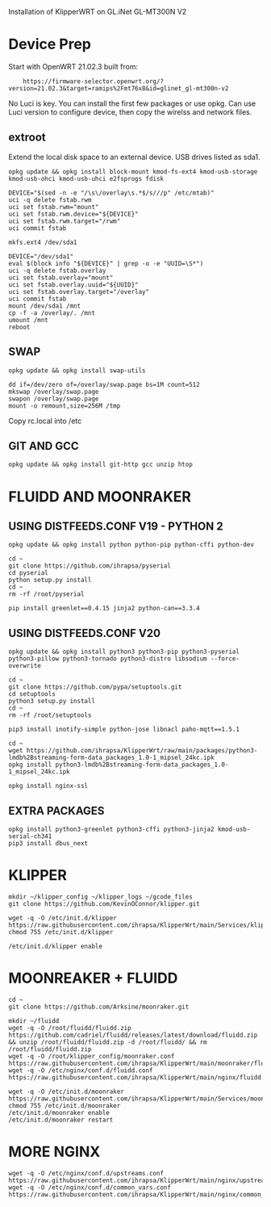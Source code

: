 Installation of KlipperWRT on GL.iNet GL-MT300N V2

# Device Prep

Start with OpenWRT 21.02.3 built from: 

        https://firmware-selector.openwrt.org/?version=21.02.3&target=ramips%2Fmt76x8&id=glinet_gl-mt300n-v2

No Luci is key. You can install the first few packages or use opkg.  Can use Luci version to configure device, then copy the wirelss and network files.

## extroot

Extend the local disk space to an external device. USB drives listed as sda1.
    
    opkg update && opkg install block-mount kmod-fs-ext4 kmod-usb-storage kmod-usb-ohci kmod-usb-uhci e2fsprogs fdisk

    DEVICE="$(sed -n -e "/\s\/overlay\s.*$/s///p" /etc/mtab)"
    uci -q delete fstab.rwm
    uci set fstab.rwm="mount"
    uci set fstab.rwm.device="${DEVICE}"
    uci set fstab.rwm.target="/rwm"
    uci commit fstab

    mkfs.ext4 /dev/sda1

    DEVICE="/dev/sda1"
    eval $(block info "${DEVICE}" | grep -o -e "UUID=\S*")
    uci -q delete fstab.overlay
    uci set fstab.overlay="mount"
    uci set fstab.overlay.uuid="${UUID}"
    uci set fstab.overlay.target="/overlay"
    uci commit fstab
    mount /dev/sda1 /mnt
    cp -f -a /overlay/. /mnt
    umount /mnt
    reboot


## SWAP
  
    opkg update && opkg install swap-utils

    dd if=/dev/zero of=/overlay/swap.page bs=1M count=512
    mkswap /overlay/swap.page 
    swapon /overlay/swap.page
    mount -o remount,size=256M /tmp 

 Copy rc.local into /etc

## GIT AND GCC

    opkg update && opkg install git-http gcc unzip htop

# FLUIDD AND MOONRAKER

## USING DISTFEEDS.CONF V19 - PYTHON 2
    opkg update && opkg install python python-pip python-cffi python-dev

    cd ~
    git clone https://github.com/ihrapsa/pyserial
    cd pyserial
    python setup.py install
    cd ~
    rm -rf /root/pyserial

    pip install greenlet==0.4.15 jinja2 python-can==3.3.4  

## USING DISTFEEDS.CONF V20

    opkg update && opkg install python3 python3-pip python3-pyserial python3-pillow python3-tornado python3-distro libsodium --force-overwrite 

    cd ~
    git clone https://github.com/pypa/setuptools.git
    cd setuptools
    python3 setup.py install
    cd ~
    rm -rf /root/setuptools

    pip3 install inotify-simple python-jose libnacl paho-mqtt==1.5.1

    cd ~
    wget https://github.com/ihrapsa/KlipperWrt/raw/main/packages/python3-lmdb%2Bstreaming-form-data_packages_1.0-1_mipsel_24kc.ipk
    opkg install python3-lmdb%2Bstreaming-form-data_packages_1.0-1_mipsel_24kc.ipk

    opkg install nginx-ssl

## EXTRA PACKAGES

    opkg install python3-greenlet python3-cffi python3-jinja2 kmod-usb-serial-ch341
    pip3 install dbus_next


# KLIPPER
    
    mkdir ~/klipper_config ~/klipper_logs ~/gcode_files
    git clone https://github.com/KevinOConnor/klipper.git

    wget -q -O /etc/init.d/klipper https://raw.githubusercontent.com/ihrapsa/KlipperWrt/main/Services/klipper
    chmod 755 /etc/init.d/klipper

    /etc/init.d/klipper enable

# MOONREAKER + FLUIDD

    cd ~
    git clone https://github.com/Arksine/moonraker.git

    mkdir ~/fluidd
    wget -q -O /root/fluidd/fluidd.zip https://github.com/cadriel/fluidd/releases/latest/download/fluidd.zip && unzip /root/fluidd/fluidd.zip -d /root/fluidd/ && rm /root/fluidd/fluidd.zip
    wget -q -O /root/klipper_config/moonraker.conf https://raw.githubusercontent.com/ihrapsa/KlipperWrt/main/moonraker/fluidd_moonraker.conf 
    wget -q -O /etc/nginx/conf.d/fluidd.conf https://raw.githubusercontent.com/ihrapsa/KlipperWrt/main/nginx/fluidd.conf

    wget -q -O /etc/init.d/moonraker https://raw.githubusercontent.com/ihrapsa/KlipperWrt/main/Services/moonraker
    chmod 755 /etc/init.d/moonraker
    /etc/init.d/moonraker enable
    /etc/init.d/moonraker restart 

# MORE NGINX

    wget -q -O /etc/nginx/conf.d/upstreams.conf https://raw.githubusercontent.com/ihrapsa/KlipperWrt/main/nginx/upstreams.conf
    wget -q -O /etc/nginx/conf.d/common_vars.conf https://raw.githubusercontent.com/ihrapsa/KlipperWrt/main/nginx/common_vars.conf


